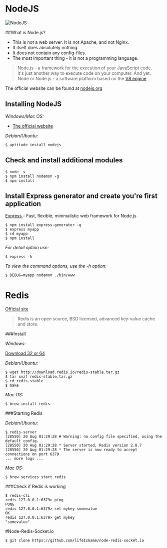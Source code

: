 # NodeJS

![NodeJS](http://thinking.bohdanvorona.name/wp-content/uploads/2014/07/Node_Js.png)

##What is Node.js?

* This is not a web server. It is not Apache, and not Nginx.
* It itself does absolutely nothing.
* It does not contain any config-files.
* The most important thing - it is not a programming language. <br />

> Node.js - a framework for the execution of your JavaScript code. <br />
it's just another way to execute code on your computer. And yet. <br />
Node or Node.js - a software platform based on the [V8 engine](https://code.google.com/p/v8/) <br />

The official website can be found at [nodejs.org](http://nodejs.org)

## Installing NodeJS
*Windows/Mac OS:*

* [The official website](http://nodejs.org)
    
*Debian/Ubuntu:*

    $ aptitude install nodejs

## Check and install additional modules

    $ node -v
    $ npm install nodemon -g
    $ npm install 
    
## Install Express generator and create you're first application

[Express ](http://nodejs.org) - Fast, flexible, minimalistic web framework for Node.js

    $ npm install express-generator -g
    $ express myapp
    $ cd myapp
    $ npm install
    
*For detail option use:*
    
    $ express -h
        
*To view the command options, use the -h option:*
    
    $ DEBUG=myapp nodemon ./bin/www 

# Redis

[Official site](http://redis.io/)
>Redis is an open source, BSD licensed, advanced key-value cache and store.

###Install

*Windows:*

[Download 32 or 64](https://github.com/rgl/redis/downloads)

*Debian/Ubuntu:*

    $ wget http://download.redis.io/redis-stable.tar.gz
    $ tar xvzf redis-stable.tar.gz
    $ cd redis-stable
    $ make
    
*Mac OS:*
    
    $ brew install redis
    
###Starting Redis

*Debian/Ubuntu:*

    $ redis-server
    [28550] 20 Aug 01:29:28 # Warning: no config file specified, using the default config. 
    [28550] 20 Aug 01:29:28 * Server started, Redis version 2.8.7
    [28550] 20 Aug 01:29:28 * The server is now ready to accept connections on port 6379
    ... more logs ...
    
*Mac OS:*

    $ brew services start redis
    
###Check if Redis is working
    
    $ redis-cli                                                                
    redis 127.0.0.1:6379> ping
    PONG
    redis 127.0.0.1:6379> set mykey somevalue
    OK
    redis 127.0.0.1:6379> get mykey
    "somevalue"
    
#Node-Redis-Socket.io

    $ git clone https://github.com/lifeIsGame/node-redis-socket.io